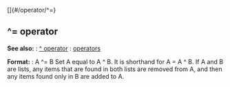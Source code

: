 []{#/operator/^=}
## \^= operator
**See also:**
:   [\^ operator](#/operator/%5E)
:   [operators](#/operator)
<!-- -->
**Format:**
:   A \^= B
Set A equal to A \^ B. It is shorthand for A = A \^ B.
If A and B are lists, any items that are found in both lists are removed
from A, and then any items found only in B are added to A.